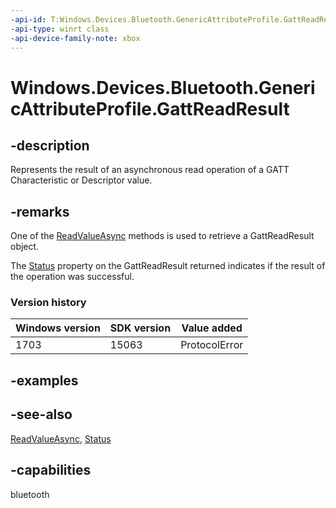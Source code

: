 ```yaml
---
-api-id: T:Windows.Devices.Bluetooth.GenericAttributeProfile.GattReadResult
-api-type: winrt class
-api-device-family-note: xbox
---
```


<!-- Class syntax.
public class GattReadResult : Windows.Devices.Bluetooth.GenericAttributeProfile.IGattReadResult, Windows.Devices.Bluetooth.GenericAttributeProfile.IGattReadResult2
-->

# Windows.Devices.Bluetooth.GenericAttributeProfile.GattReadResult

## -description
Represents the result of an asynchronous read operation of a GATT Characteristic or Descriptor value.

## -remarks
One of the [ReadValueAsync](gattcharacteristic_readvalueasync_2134129157.md) methods is used to retrieve a GattReadResult object.

The [Status](gattreadresult_status.md) property on the GattReadResult returned indicates if the result of the operation was successful.

### Version history

| Windows version | SDK version | Value added |
| -- | -- | -- |
| 1703 | 15063 | ProtocolError |

## -examples

## -see-also
[ReadValueAsync](gattcharacteristic_readvalueasync_2134129157.md), [Status](gattreadresult_status.md)
## -capabilities
bluetooth
